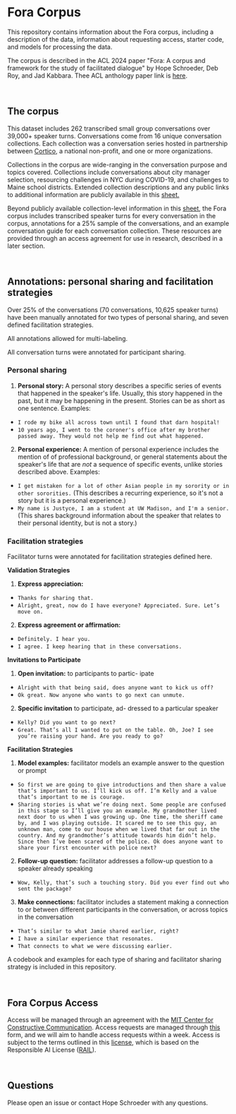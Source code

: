 # Fora Corpus

This repository contains information about the Fora corpus, including a description of the data, information about requesting access, starter code, and models for processing the data.

The corpus is described in the ACL 2024 paper "Fora: A corpus and framework for the study of facilitated dialogue" by Hope Schroeder, Deb Roy, and Jad Kabbara. Thee ACL anthology paper link is [here]([https://drive.google.com/file/d/1z_APW-aNuYJNJjHfu9u6ObcIYDzXm6VD/view?usp=sharing](https://aclanthology.org/2024.acl-long.754/)).

<br>

## The corpus

This dataset includes 262 transcribed small group conversations over 39,000+ speaker turns.
Conversations come from 16 unique conversation collections. Each collection was a conversation series hosted in partnership between [Cortico](https://cortico.ai/), a national non-profit, and one or more organizations. 

Collections in the corpus are wide-ranging in the conversation purpose and topics covered. Collections include conversations about city manager selection, resourcing challenges in NYC during COVID-19, and challenges to Maine school districts.
Extended collection descriptions and any public links to additional information are publicly available in this [sheet.](https://github.com/schropes/fora-corpus/blob/main/Fora%20corpus%20-%20collection%20information.csv)

Beyond publicly available collection-level information in this [sheet](https://github.com/schropes/fora-corpus/blob/main/Fora%20corpus%20-%20collection%20information.csv), the Fora corpus includes transcribed speaker turns for every conversation in the corpus, annotations for a 25% sample of the conversations, and an example conversation guide for each conversation collection. These resources are provided through an access agreement for use in research, described in a later section.

<br>

## Annotations: personal sharing and facilitation strategies

Over 25% of the conversations (70 conversations, 10,625 speaker turns) have been manually annotated for two types of personal sharing, and seven defined facilitation strategies.

All annotations allowed for multi-labeling.

All conversation turns were annotated for participant sharing. 

### Personal sharing
1. __Personal story:__
A personal story describes a specific series of events that happened in the speaker's life. Usually, this story happened in the past, but it may be happening in the present. Stories can be as short as one sentence.
Examples:
* `I rode my bike all across town until I found that darn hospital!`
* `10 years ago, I went to the coroner's office after my brother passed away. They would not help me find out what happened.`
2. __Personal experience:__
A mention of personal experience includes the mention of of professional background, or general statements about the speaker's life that are *not* a sequence of specific events, unlike stories described above.
Examples:
* `I get mistaken for a lot of other Asian people in my sorority or in other sororities.` (This describes a recurring experience, so it's not a story but it is a personal experience.)
* `My name is Justyce, I am a student at UW Madison, and I'm a senior.` (This shares background information about the speaker that relates to their personal identity, but is not a story.)


### Facilitation strategies

Facilitator turns were annotated for facilitation strategies defined here.

__Validation Strategies__

1. __Express appreciation:__
* `Thanks for sharing that.`
* `Alright, great, now do I have everyone? Appreciated. Sure. Let’s move on.`
2. __Express agreement or affirmation:__
* `Definitely. I hear you.`
* `I agree. I keep hearing that in these conversations.`


__Invitations to Participate__

1. __Open invitation:__ to participants to partic-
ipate
* `Alright with that being said, does anyone want to kick us off?`
* `Ok great. Now anyone who wants to go next can unmute.`
2. __Specific invitation__ to participate, ad-
dressed to a particular speaker
* `Kelly? Did you want to go next?`
* `Great. That’s all I wanted to put on the table. Oh, Joe? I see you’re raising your hand. Are you ready to go?`

__Facilitation Strategies__

1. __Model examples:__ facilitator models an example answer to the question or prompt
* `So first we are going to give introductions and then share a value that’s important to us. I’ll kick us off. I’m Kelly and a value that’s important to me is courage.`
* `Sharing stories is what we’re doing next. Some people are confused in this stage so I’ll give you an example. My grandmother lived next door to us when I was growing up. One time, the sheriff came by, and I was playing outside. It scared me to see this guy, an unknown man, come to our house when we lived that far out in the country. And my grandmother’s attitude towards him didn’t help. Since then I’ve been scared of the police. Ok does anyone want to share your first encounter with police next?`

2. __Follow-up question:__ facilitator addresses a follow-up question to a speaker already speaking
* `Wow, Kelly, that’s such a touching story. Did you ever find out who sent the package?`

3. __Make connections:__ facilitator includes a statement making a connection to or between different participants in the conversation, or across topics in the conversation
* `That’s similar to what Jamie shared earlier, right?`
* `I have a similar experience that resonates.`
* `That connects to what we were discussing earlier.`

A codebook and examples for each type of sharing and facilitator sharing strategy is included in this repository.

<br>

## Fora Corpus Access

Access will be managed through an agreement with the [MIT Center for Constructive Communication](https://www.ccc.mit.edu/). Access requests are managed through [this](https://docs.google.com/forms/d/e/1FAIpQLSf3o8RqPcE_cxcvQ5Zfm5MC4KrlSa3JHxtYrUFZb5FjkLMEBg/viewform?usp=sf_link) form, and we will aim to handle access requests within a week. 
Access is subject to the terms outlined in this [license](https://github.com/schropes/fora-corpus/blob/main/Fora%20Corpus-license.txt), which is based on the Responsible AI License ([RAIL](https://www.licenses.ai/rail-license-generator)).

<br>


## Questions

Please open an issue or contact Hope Schroeder with any questions.
